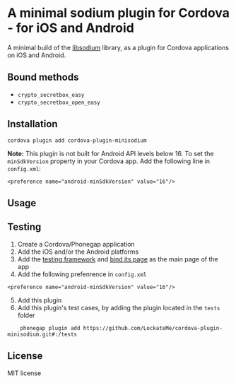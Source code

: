 # A minimal sodium plugin for Cordova - for iOS and Android

A minimal build of the [libsodium](https://github.com/jedisct1/libsodium.git) library, as a plugin for Cordova applications on iOS and Android.

## Bound methods

* `crypto_secretbox_easy`
* `crypto_secretbox_open_easy`

## Installation

	cordova plugin add cordova-plugin-minisodium

__Note:__ This plugin is not built for Android API levels below 16. To set the `minSdkVersion` property in your Cordova app. Add the following line in `config.xml`:
```
<preference name="android-minSdkVersion" value="16"/>
```

## Usage

## Testing

1. Create a Cordova/Phonegap application
2. Add the iOS and/or the Android platforms
3. Add the [testing framework](https://github.com/apache/cordova-plugin-test-framework) and [bind its page](https://github.com/apache/cordova-plugin-test-framework#running-plugin-tests) as the main page of the app
4. Add the following prefenrence in `config.xml`
```
<preference name="android-minSdkVersion" value="16"/>
```
5. Add this plugin
6. Add this plugin's test cases, by adding the plugin located in the `tests` folder
```
	phonegap plugin add https://github.com/LockateMe/cordova-plugin-minisodium.git#:/tests
```

## License

MIT license
